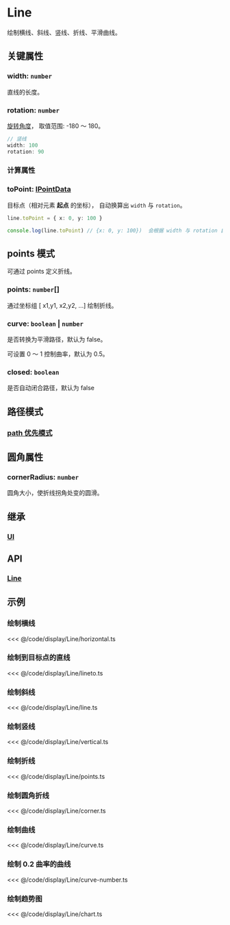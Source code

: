 <script setup>
import Case from '/component/Case.vue'
</script>

# Line

绘制横线、斜线、竖线、折线、平滑曲线。

<case name="Line"></case>

## 关键属性

### width: `number`

直线的长度。

### rotation: `number`

[旋转角度](../interface/math/Math#rotation)， 取值范围: -180 ～ 180。

```ts
// 竖线
width: 100
rotation: 90
```

### 计算属性

### toPoint: [IPointData](../interface/math/Math#ipointdata)

目标点（相对元素 **起点** 的坐标）， 自动换算出 `width` 与 `rotation`。

```ts
line.toPoint = { x: 0, y: 100 }

console.log(line.toPoint) // {x: 0, y: 100})  会根据 width 与 rotation 自动换算
```

## points 模式

可通过 points 定义折线。

### points: `number`[]

通过坐标组 [ x1,y1, x2,y2, ...] 绘制折线。

### curve: `boolean` | `number`

是否转换为平滑路径，默认为 false。

可设置 0 ～ 1 控制曲率，默认为 0.5。

### closed: `boolean`

是否自动闭合路径，默认为 false

## 路径模式

### [path 优先模式](/reference/property/path.md)

## 圆角属性

### cornerRadius: `number`

圆角大小，使折线拐角处变的圆滑。

## 继承

### [UI](./UI.md)

## API

### [Line](/api/classes/Line.md)

## 示例

<case name="Line" index=0></case>

### 绘制横线

<<< @/code/display/Line/horizontal.ts

<case name="Line" x = 5 index=1></case>

### 绘制到目标点的直线

<<< @/code/display/Line/lineto.ts

<case name="Line" x = 5 index=2></case>

### 绘制斜线

<<< @/code/display/Line/line.ts

<case name="Line" x = 5 index=6></case>

### 绘制竖线

<<< @/code/display/Line/vertical.ts

<case name="Line" x = 5 index=8></case>

### 绘制折线

<<< @/code/display/Line/points.ts

<case name="Line" x = 5 index=3></case>

### 绘制圆角折线

<<< @/code/display/Line/corner.ts

<case name="Line" x = 5 index=4></case>

### 绘制曲线

<<< @/code/display/Line/curve.ts

<case name="Line" x = 5 index=7></case>

### 绘制 0.2 曲率的曲线

<<< @/code/display/Line/curve-number.ts

<case name="Line" x = 5 index=5></case>

### 绘制趋势图

<<< @/code/display/Line/chart.ts
